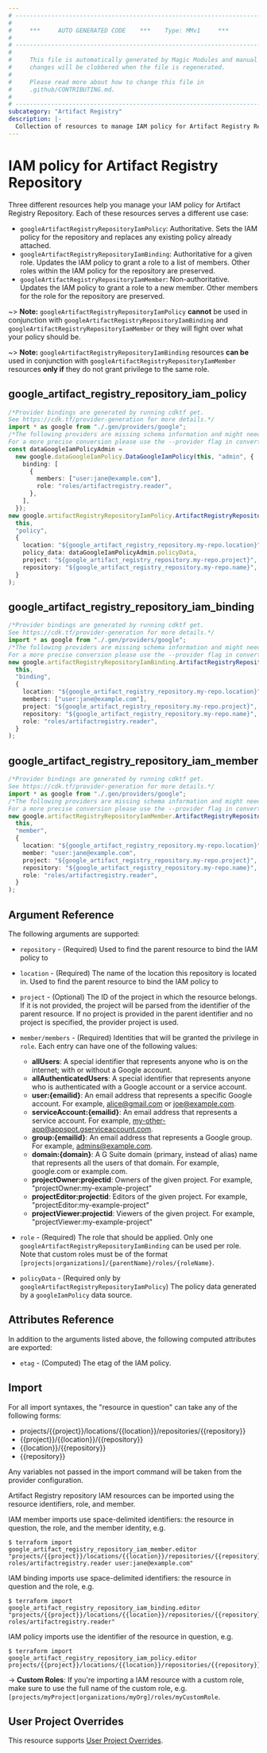 ```yaml
---
# ----------------------------------------------------------------------------
#
#     ***     AUTO GENERATED CODE    ***    Type: MMv1     ***
#
# ----------------------------------------------------------------------------
#
#     This file is automatically generated by Magic Modules and manual
#     changes will be clobbered when the file is regenerated.
#
#     Please read more about how to change this file in
#     .github/CONTRIBUTING.md.
#
# ----------------------------------------------------------------------------
subcategory: "Artifact Registry"
description: |-
  Collection of resources to manage IAM policy for Artifact Registry Repository
---
```


# IAM policy for Artifact Registry Repository

Three different resources help you manage your IAM policy for Artifact Registry Repository. Each of these resources serves a different use case:

* `googleArtifactRegistryRepositoryIamPolicy`: Authoritative. Sets the IAM policy for the repository and replaces any existing policy already attached.
* `googleArtifactRegistryRepositoryIamBinding`: Authoritative for a given role. Updates the IAM policy to grant a role to a list of members. Other roles within the IAM policy for the repository are preserved.
* `googleArtifactRegistryRepositoryIamMember`: Non-authoritative. Updates the IAM policy to grant a role to a new member. Other members for the role for the repository are preserved.

\~> **Note:** `googleArtifactRegistryRepositoryIamPolicy` **cannot** be used in conjunction with `googleArtifactRegistryRepositoryIamBinding` and `googleArtifactRegistryRepositoryIamMember` or they will fight over what your policy should be.

\~> **Note:** `googleArtifactRegistryRepositoryIamBinding` resources **can be** used in conjunction with `googleArtifactRegistryRepositoryIamMember` resources **only if** they do not grant privilege to the same role.

## google\_artifact\_registry\_repository\_iam\_policy

```typescript
/*Provider bindings are generated by running cdktf get.
See https://cdk.tf/provider-generation for more details.*/
import * as google from "./.gen/providers/google";
/*The following providers are missing schema information and might need manual adjustments to synthesize correctly: google.
For a more precise conversion please use the --provider flag in convert.*/
const dataGoogleIamPolicyAdmin =
  new google.dataGoogleIamPolicy.DataGoogleIamPolicy(this, "admin", {
    binding: [
      {
        members: ["user:jane@example.com"],
        role: "roles/artifactregistry.reader",
      },
    ],
  });
new google.artifactRegistryRepositoryIamPolicy.ArtifactRegistryRepositoryIamPolicy(
  this,
  "policy",
  {
    location: "${google_artifact_registry_repository.my-repo.location}",
    policy_data: dataGoogleIamPolicyAdmin.policyData,
    project: "${google_artifact_registry_repository.my-repo.project}",
    repository: "${google_artifact_registry_repository.my-repo.name}",
  }
);

```

## google\_artifact\_registry\_repository\_iam\_binding

```typescript
/*Provider bindings are generated by running cdktf get.
See https://cdk.tf/provider-generation for more details.*/
import * as google from "./.gen/providers/google";
/*The following providers are missing schema information and might need manual adjustments to synthesize correctly: google.
For a more precise conversion please use the --provider flag in convert.*/
new google.artifactRegistryRepositoryIamBinding.ArtifactRegistryRepositoryIamBinding(
  this,
  "binding",
  {
    location: "${google_artifact_registry_repository.my-repo.location}",
    members: ["user:jane@example.com"],
    project: "${google_artifact_registry_repository.my-repo.project}",
    repository: "${google_artifact_registry_repository.my-repo.name}",
    role: "roles/artifactregistry.reader",
  }
);

```

## google\_artifact\_registry\_repository\_iam\_member

```typescript
/*Provider bindings are generated by running cdktf get.
See https://cdk.tf/provider-generation for more details.*/
import * as google from "./.gen/providers/google";
/*The following providers are missing schema information and might need manual adjustments to synthesize correctly: google.
For a more precise conversion please use the --provider flag in convert.*/
new google.artifactRegistryRepositoryIamMember.ArtifactRegistryRepositoryIamMember(
  this,
  "member",
  {
    location: "${google_artifact_registry_repository.my-repo.location}",
    member: "user:jane@example.com",
    project: "${google_artifact_registry_repository.my-repo.project}",
    repository: "${google_artifact_registry_repository.my-repo.name}",
    role: "roles/artifactregistry.reader",
  }
);

```

## Argument Reference

The following arguments are supported:

*   `repository` - (Required) Used to find the parent resource to bind the IAM policy to

*   `location` - (Required) The name of the location this repository is located in.
    Used to find the parent resource to bind the IAM policy to

*   `project` - (Optional) The ID of the project in which the resource belongs.
    If it is not provided, the project will be parsed from the identifier of the parent resource. If no project is provided in the parent identifier and no project is specified, the provider project is used.

*   `member/members` - (Required) Identities that will be granted the privilege in `role`.
    Each entry can have one of the following values:
    * **allUsers**: A special identifier that represents anyone who is on the internet; with or without a Google account.
    * **allAuthenticatedUsers**: A special identifier that represents anyone who is authenticated with a Google account or a service account.
    * **user:{emailid}**: An email address that represents a specific Google account. For example, alice@gmail.com or joe@example.com.
    * **serviceAccount:{emailid}**: An email address that represents a service account. For example, my-other-app@appspot.gserviceaccount.com.
    * **group:{emailid}**: An email address that represents a Google group. For example, admins@example.com.
    * **domain:{domain}**: A G Suite domain (primary, instead of alias) name that represents all the users of that domain. For example, google.com or example.com.
    * **projectOwner:projectid**: Owners of the given project. For example, "projectOwner:my-example-project"
    * **projectEditor:projectid**: Editors of the given project. For example, "projectEditor:my-example-project"
    * **projectViewer:projectid**: Viewers of the given project. For example, "projectViewer:my-example-project"

*   `role` - (Required) The role that should be applied. Only one
    `googleArtifactRegistryRepositoryIamBinding` can be used per role. Note that custom roles must be of the format
    `[projects|organizations]/{parentName}/roles/{roleName}`.

*   `policyData` - (Required only by `googleArtifactRegistryRepositoryIamPolicy`) The policy data generated by
    a `googleIamPolicy` data source.

## Attributes Reference

In addition to the arguments listed above, the following computed attributes are
exported:

* `etag` - (Computed) The etag of the IAM policy.

## Import

For all import syntaxes, the "resource in question" can take any of the following forms:

* projects/{{project}}/locations/{{location}}/repositories/{{repository}}
* {{project}}/{{location}}/{{repository}}
* {{location}}/{{repository}}
* {{repository}}

Any variables not passed in the import command will be taken from the provider configuration.

Artifact Registry repository IAM resources can be imported using the resource identifiers, role, and member.

IAM member imports use space-delimited identifiers: the resource in question, the role, and the member identity, e.g.

```console
$ terraform import google_artifact_registry_repository_iam_member.editor "projects/{{project}}/locations/{{location}}/repositories/{{repository}} roles/artifactregistry.reader user:jane@example.com"
```

IAM binding imports use space-delimited identifiers: the resource in question and the role, e.g.

```console
$ terraform import google_artifact_registry_repository_iam_binding.editor "projects/{{project}}/locations/{{location}}/repositories/{{repository}} roles/artifactregistry.reader"
```

IAM policy imports use the identifier of the resource in question, e.g.

```console
$ terraform import google_artifact_registry_repository_iam_policy.editor projects/{{project}}/locations/{{location}}/repositories/{{repository}}
```

\-> **Custom Roles**: If you're importing a IAM resource with a custom role, make sure to use the
full name of the custom role, e.g. `[projects/myProject|organizations/myOrg]/roles/myCustomRole`.

## User Project Overrides

This resource supports [User Project Overrides](https://registry.terraform.io/providers/hashicorp/google/latest/docs/guides/provider_reference#user_project_override).
